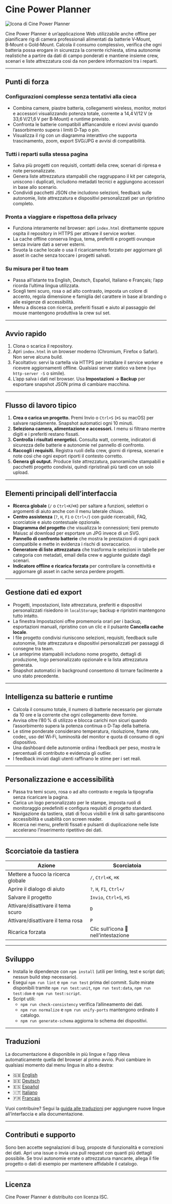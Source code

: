 # Cine Power Planner

![Icona di Cine Power Planner](icon.svg)

Cine Power Planner è un’applicazione Web utilizzabile anche offline per pianificare rig di camera professionali alimentati da batterie V‑Mount, B‑Mount o Gold‑Mount. Calcola il consumo complessivo, verifica che ogni batteria possa erogare in sicurezza la corrente richiesta, stima autonomie realistiche a partire da dati di campo ponderati e mantiene insieme crew, scenari e liste attrezzatura così da non perdere informazioni tra i reparti.

---

## Punti di forza

### Configurazioni complesse senza tentativi alla cieca
- Combina camere, piastre batteria, collegamenti wireless, monitor, motori e accessori visualizzando potenza totale, corrente a 14,4 V/12 V (e 33,6 V/21,6 V per B‑Mount) e runtime previsto.
- Confronta le batterie compatibili affiancandole e ricevi avvisi quando l’assorbimento supera i limiti D‑Tap o pin.
- Visualizza il rig con un diagramma interattivo che supporta trascinamento, zoom, export SVG/JPG e avvisi di compatibilità.

### Tutti i reparti sulla stessa pagina
- Salva più progetti con requisiti, contatti della crew, scenari di ripresa e note personalizzate.
- Genera liste attrezzatura stampabili che raggruppano il kit per categoria, uniscono i duplicati, includono metadati tecnici e aggiungono accessori in base allo scenario.
- Condividi pacchetti JSON che includono selezioni, feedback sulle autonomie, liste attrezzatura e dispositivi personalizzati per un ripristino completo.

### Pronta a viaggiare e rispettosa della privacy
- Funziona interamente nel browser: apri `index.html` direttamente oppure ospita il repository in HTTPS per attivare il service worker.
- La cache offline conserva lingua, tema, preferiti e progetti ovunque senza inviare dati a server esterni.
- Svuota la cache locale o usa il ricaricamento forzato per aggiornare gli asset in cache senza toccare i progetti salvati.

### Su misura per il tuo team
- Passa all’istante tra English, Deutsch, Español, Italiano e Français; l’app ricorda l’ultima lingua utilizzata.
- Scegli temi scuro, rosa o ad alto contrasto, imposta un colore di accento, regola dimensione e famiglia del carattere in base al branding o alle esigenze di accessibilità.
- Menu a discesa con ricerca, preferiti fissati e aiuto al passaggio del mouse mantengono produttiva la crew sul set.

---

## Avvio rapido

1. Clona o scarica il repository.
2. Apri `index.html` in un browser moderno (Chromium, Firefox o Safari). Non serve alcuna build.
3. Facoltativo: servi la cartella via HTTPS per installare il service worker e ricevere aggiornamenti offline. Qualsiasi server statico va bene (`npx http-server -S` o simile).
4. L’app salva i dati nel browser. Usa **Impostazioni → Backup** per esportare snapshot JSON prima di cambiare macchina.

---

## Flusso di lavoro tipico

1. **Crea o carica un progetto.** Premi Invio o `Ctrl+S` (`⌘S` su macOS) per salvare rapidamente. Snapshot automatici ogni 10 minuti.
2. **Seleziona camera, alimentazione e accessori.** I menu si filtrano mentre digiti e i preferiti restano fissati.
3. **Controlla i risultati energetici.** Consulta watt, corrente, indicatori di sicurezza delle batterie e autonomie nel pannello di confronto.
4. **Raccogli i requisiti.** Registra ruoli della crew, giorni di ripresa, scenari e note così che ogni export riporti il contesto corretto.
5. **Genera gli output.** Produce liste attrezzatura, panoramiche stampabili e pacchetti progetto condivisi, quindi ripristinali più tardi con un solo upload.

---

## Elementi principali dell’interfaccia

- **Ricerca globale** (`/` o `Ctrl+K`/`⌘K`) per saltare a funzioni, selettori o argomenti di aiuto anche con il menu laterale chiuso.
- **Centro assistenza** (`?`, `H`, `F1` o `Ctrl+/`) con guide ricercabili, FAQ, scorciatoie e aiuto contestuale opzionale.
- **Diagramma del progetto** che visualizza le connessioni; tieni premuto Maiusc al download per esportare un JPG invece di un SVG.
- **Pannello di confronto batterie** che mostra le prestazioni di ogni pack compatibile e mette in evidenza i rischi di sovraccarico.
- **Generatore di liste attrezzatura** che trasforma le selezioni in tabelle per categoria con metadati, email della crew e aggiunte guidate dagli scenari.
- **Indicatore offline e ricarica forzata** per controllare la connettività e aggiornare gli asset in cache senza perdere progetti.

---

## Gestione dati ed export

- Progetti, impostazioni, liste attrezzatura, preferiti e dispositivi personalizzati risiedono in `localStorage`; backup e ripristini mantengono tutto intatto.
- La finestra Impostazioni offre promemoria orari per i backup, esportazioni manuali, ripristino con un clic e il pulsante **Cancella cache locale**.
- I file progetto condivisi riuniscono selezioni, requisiti, feedback sulle autonomie, liste attrezzatura e dispositivi personalizzati per passaggi di consegne tra team.
- Le anteprime stampabili includono nome progetto, dettagli di produzione, logo personalizzato opzionale e la lista attrezzatura generata.
- Snapshot automatici in background consentono di tornare facilmente a uno stato precedente.

---

## Intelligenza su batterie e runtime

- Calcola il consumo totale, il numero di batterie necessario per giornate da 10 ore e la corrente che ogni collegamento deve fornire.
- Avvisa oltre l’80 % di utilizzo e blocca carichi non sicuri quando l’assorbimento supera la potenza continua o D‑Tap della batteria.
- Le stime ponderate considerano temperatura, risoluzione, frame rate, codec, uso del Wi‑Fi, luminosità del monitor e quota di consumo di ogni dispositivo.
- Una dashboard delle autonomie ordina i feedback per peso, mostra le percentuali di contributo e evidenzia gli outlier.
- I feedback inviati dagli utenti raffinano le stime per i set reali.

---

## Personalizzazione e accessibilità

- Passa tra temi scuro, rosa o ad alto contrasto e regola la tipografia senza ricaricare la pagina.
- Carica un logo personalizzato per le stampe, imposta ruoli di monitoraggio predefiniti e configura requisiti di progetto standard.
- Navigazione da tastiera, stati di focus visibili e link di salto garantiscono accessibilità e usabilità con screen reader.
- Ricerca nei menu, preferiti fissati e pulsanti di duplicazione nelle liste accelerano l’inserimento ripetitivo dei dati.

---

## Scorciatoie da tastiera

| Azione | Scorciatoia |
| --- | --- |
| Mettere a fuoco la ricerca globale | `/`, `Ctrl+K`, `⌘K` |
| Aprire il dialogo di aiuto | `?`, `H`, `F1`, `Ctrl+/` |
| Salvare il progetto | `Invio`, `Ctrl+S`, `⌘S` |
| Attivare/disattivare il tema scuro | `D` |
| Attivare/disattivare il tema rosa | `P` |
| Ricarica forzata | Clic sull’icona 🔄 nell’intestazione |

---

## Sviluppo

- Installa le dipendenze con `npm install` (utili per linting, test e script dati; nessun build step necessario).
- Esegui `npm run lint` e `npm run test` prima del commit. Suite mirate disponibili tramite `npm run test:unit`, `npm run test:data`, `npm run test:dom` e `npm run test:script`.
- Script utili:
  - `npm run check-consistency` verifica l’allineamento dei dati.
  - `npm run normalize` e `npm run unify-ports` mantengono ordinato il catalogo.
  - `npm run generate-schema` aggiorna lo schema dei dispositivi.

---

## Traduzioni

La documentazione è disponibile in più lingue e l’app rileva automaticamente quella del browser al primo avvio. Puoi cambiare in qualsiasi momento dal menu lingua in alto a destra:

- 🇬🇧 [English](README.en.md)
- 🇩🇪 [Deutsch](README.de.md)
- 🇪🇸 [Español](README.es.md)
- 🇮🇹 [Italiano](README.it.md)
- 🇫🇷 [Français](README.fr.md)

Vuoi contribuire? Segui la [guida alle traduzioni](docs/translation-guide.md) per aggiungere nuove lingue all’interfaccia e alla documentazione.

---

## Contributi e supporto

Sono ben accette segnalazioni di bug, proposte di funzionalità e correzioni dei dati. Apri una issue o invia una pull request con quanti più dettagli possibile. Se trovi autonomie errate o attrezzatura mancante, allega il file progetto o dati di esempio per mantenere affidabile il catalogo.

---

## Licenza

Cine Power Planner è distribuito con licenza ISC.
